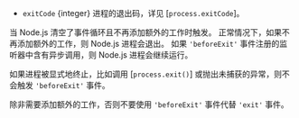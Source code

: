 <!-- YAML
added: v0.11.12
-->

* `exitCode` {integer} 进程的退出码，详见 [`process.exitCode`]。

当 Node.js 清空了事件循环且不再添加额外的工作时触发。
正常情况下，如果不再添加额外的工作，则 Node.js 进程会退出。
如果 `'beforeExit'` 事件注册的监听器中含有异步调用，则 Node.js 进程会继续运行。

如果进程被显式地终止，比如调用 [`process.exit()`] 或抛出未捕获的异常，则不会触发 `'beforeExit'` 事件。

除非需要添加额外的工作，否则不要使用 `'beforeExit'` 事件代替 `'exit'` 事件。
